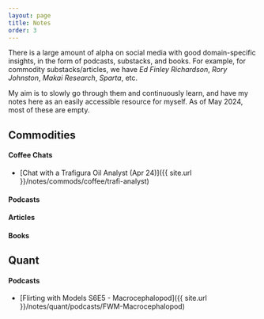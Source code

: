 ```yaml
---
layout: page
title: Notes
order: 3
---
```


There is a large amount of alpha on social media with good domain-specific insights, in the form of podcasts, substacks, and books. For example, for commodity substacks/articles, we have _Ed Finley Richardson_, _Rory Johnston_, _Makai Research_, _Sparta_, etc. 

My aim is to slowly go through them and continuously learn, and have my notes here as an easily accessible resource for myself. As of May 2024, most of these are empty. 

## Commodities

#### Coffee Chats

* [Chat with a Trafigura Oil Analyst (Apr 24)]({{ site.url }}/notes/commods/coffee/trafi-analyst)

#### Podcasts
#### Articles
#### Books

## Quant

#### Podcasts

* [Flirting with Models S6E5 - Macrocephalopod]({{ site.url }}/notes/quant/podcasts/FWM-Macrocephalopod)
